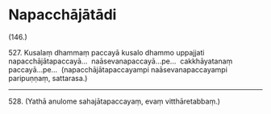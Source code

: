 

# Napacchājātādi






(146.)

527\. Kusalaṃ dhammaṃ paccayā kusalo dhammo uppajjati napacchājātapaccayā…  naāsevanapaccayā…pe…  cakkhāyatanaṃ paccayā…pe…  (napacchājātapaccayampi naāsevanapaccayampi paripuṇṇaṃ, sattarasa.)

---

528\. (Yathā anulome sahajātapaccayaṃ, evaṃ vitthāretabbaṃ.)






